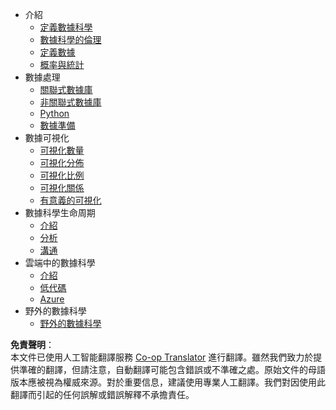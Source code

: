<!--
CO_OP_TRANSLATOR_METADATA:
{
  "original_hash": "3767555b3cc28a2865c79202f4374204",
  "translation_date": "2025-08-24T12:19:50+00:00",
  "source_file": "docs/_sidebar.md",
  "language_code": "hk"
}
-->
- 介紹
  - [定義數據科學](../1-Introduction/01-defining-data-science/README.md)
  - [數據科學的倫理](../1-Introduction/02-ethics/README.md)
  - [定義數據](../1-Introduction/03-defining-data/README.md)
  - [概率與統計](../1-Introduction/04-stats-and-probability/README.md)
- 數據處理
  - [關聯式數據庫](../2-Working-With-Data/05-relational-databases/README.md)
  - [非關聯式數據庫](../2-Working-With-Data/06-non-relational/README.md)
  - [Python](../2-Working-With-Data/07-python/README.md)
  - [數據準備](../2-Working-With-Data/08-data-preparation/README.md)
- 數據可視化
  - [可視化數量](../3-Data-Visualization/09-visualization-quantities/README.md)
  - [可視化分佈](../3-Data-Visualization/10-visualization-distributions/README.md)
  - [可視化比例](../3-Data-Visualization/11-visualization-proportions/README.md)
  - [可視化關係](../3-Data-Visualization/12-visualization-relationships/README.md)
  - [有意義的可視化](../3-Data-Visualization/13-meaningful-visualizations/README.md)
- 數據科學生命周期
  - [介紹](../4-Data-Science-Lifecycle/14-Introduction/README.md)
  - [分析](../4-Data-Science-Lifecycle/15-analyzing/README.md)
  - [溝通](../4-Data-Science-Lifecycle/16-communication/README.md)
- 雲端中的數據科學
  - [介紹](../5-Data-Science-In-Cloud/17-Introduction/README.md)
  - [低代碼](../5-Data-Science-In-Cloud/18-Low-Code/README.md)
  - [Azure](../5-Data-Science-In-Cloud/19-Azure/README.md)
- 野外的數據科學
  - [野外的數據科學](../6-Data-Science-In-Wild/README.md)

**免責聲明**：  
本文件已使用人工智能翻譯服務 [Co-op Translator](https://github.com/Azure/co-op-translator) 進行翻譯。雖然我們致力於提供準確的翻譯，但請注意，自動翻譯可能包含錯誤或不準確之處。原始文件的母語版本應被視為權威來源。對於重要信息，建議使用專業人工翻譯。我們對因使用此翻譯而引起的任何誤解或錯誤解釋不承擔責任。